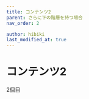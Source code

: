 ```yaml
---
title: コンテンツ2
parent: さらに下の階層を持つ場合
nav_order: 2

author: hibiki
last_modified_at: true
---
```


# コンテンツ2

2個目
